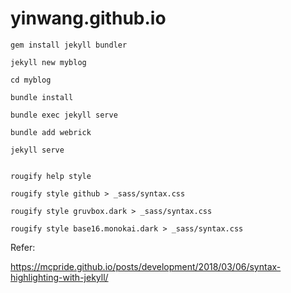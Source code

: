 # yinwang.github.io

```shell
gem install jekyll bundler

jekyll new myblog

cd myblog

bundle install

bundle exec jekyll serve

bundle add webrick

jekyll serve
```

```shell

rougify help style

rougify style github > _sass/syntax.css

rougify style gruvbox.dark > _sass/syntax.css

rougify style base16.monokai.dark > _sass/syntax.css
```

Refer:

https://mcpride.github.io/posts/development/2018/03/06/syntax-highlighting-with-jekyll/
